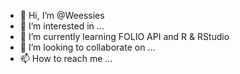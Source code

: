 - 👋 Hi, I’m @Weessies
- 👀 I’m interested in ...
- 🌱 I’m currently learning FOLIO API and R & RStudio
- 💞️ I’m looking to collaborate on ...
- 📫 How to reach me ...

<!---
Weessies/Weessies is a ✨ special ✨ repository because its `README.md` (this file) appears on your GitHub profile.
You can click the Preview link to take a look at your changes.
--->
